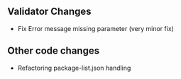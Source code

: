 ## Validator Changes

* Fix Error message missing parameter (very minor fix)

## Other code changes

* Refactoring package-list.json handling
